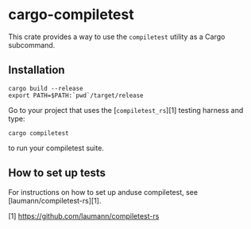 cargo-compiletest
=================

This crate provides a way to use the `compiletest` utility as a Cargo
subcommand.

Installation
------------
```
cargo build --release
export PATH=$PATH:`pwd`/target/release
```

Go to your project that uses the [`compiletest_rs`][1] testing harness and type:
```
cargo compiletest
```
to run your compiletest suite.

How to set up tests
-------------------
For instructions on how to set up anduse compiletest, see
[laumann/compiletest-rs][1].


[1] https://github.com/laumann/compiletest-rs
